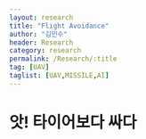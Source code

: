 ```yaml
---
layout: research
title: "Flight Avoidance"
author: "김민수"
header: Research 
category: research 
permalink: /Research/:title 
tag: [UAV]
taglist: [UAV,MISSILE,AI]
---
```


# 앗!  타이어보다 싸다
